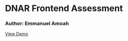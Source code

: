 # DNAR Frontend Assessment

### Author: Emmanuel Amoah

[View Demo](https://dnar-frontend-assessment.netlify.app)